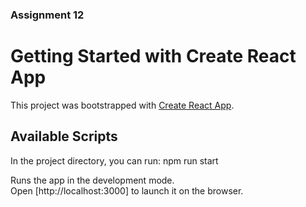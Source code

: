 ### Assignment 12 

# Getting Started with Create React App

This project was bootstrapped with [Create React App](https://github.com/facebook/create-react-app).

## Available Scripts

In the project directory, you can run: npm run start

Runs the app in the development mode.\
Open [http://localhost:3000] to launch it on the browser.
